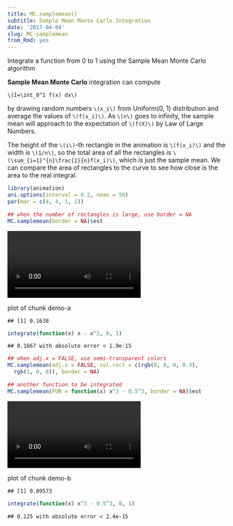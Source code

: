 ```yaml
---
title: MC.samplemean()
subtitle: Sample Mean Monte Carlo Integration
date: '2017-04-04'
slug: MC-samplemean
from_Rmd: yes
---
```



Integrate a function from 0 to 1 using the Sample Mean Monte Carlo algorithm

**Sample Mean Monte Carlo** integration can compute

`\(I=\int_0^1 f(x) dx\)`

by drawing random numbers `\(x_i\)` from Uniform(0, 1) distribution and
average the values of `\(f(x_i)\)`. As `\(n\)` goes to infinity, the sample
mean will approach to the expectation of `\(f(X)\)` by Law of Large Numbers.

The height of the `\(i\)`-th rectangle in the animation is `\(f(x_i)\)` and
the width is `\(1/n\)`, so the total area of all the rectangles is `\(\sum_{i=1}^{n}\frac{1}{n}f(x_i)\)`, which is just the sample mean. We can compare the area of
rectangles to the curve to see how close is the area to the real integral.
 

```r
library(animation)
ani.options(interval = 0.2, nmax = 50)
par(mar = c(4, 4, 1, 1))

## when the number of rectangles is large, use border = NA
MC.samplemean(border = NA)$est
```

<video controls loop autoplay><source src="https://assets.yihui.org/figures/animation/example/MC-samplemean/demo-a.mp4?dl=1" /><p>plot of chunk demo-a</p></video>

```
## [1] 0.1638
```

```r
integrate(function(x) x - x^2, 0, 1)
```

```
## 0.1667 with absolute error < 1.9e-15
```



```r
## when adj.x = FALSE, use semi-transparent colors
MC.samplemean(adj.x = FALSE, col.rect = c(rgb(0, 0, 0, 0.3), 
  rgb(1, 0, 0)), border = NA)
```

```r
## another function to be integrated
MC.samplemean(FUN = function(x) x^3 - 0.5^3, border = NA)$est
```

<video controls loop autoplay><source src="https://assets.yihui.org/figures/animation/example/MC-samplemean/demo-b.mp4?dl=1" /><p>plot of chunk demo-b</p></video>

```
## [1] 0.09573
```

```r
integrate(function(x) x^3 - 0.5^3, 0, 1)
```

```
## 0.125 with absolute error < 2.4e-15
```
